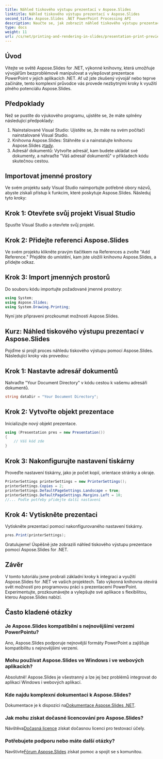 ```yaml
---
title: Náhled tiskového výstupu prezentací v Aspose.Slides
linktitle: Náhled tiskového výstupu prezentací v Aspose.Slides
second_title: Aspose.Slides .NET PowerPoint Processing API
description: Naučte se, jak zobrazit náhled tiskového výstupu prezentací PowerPoint pomocí Aspose.Slides for .NET. Postupujte podle tohoto podrobného průvodce se zdrojovým kódem pro generování a přizpůsobení náhledů tisku.
type: docs
weight: 11
url: /cs/net/printing-and-rendering-in-slides/presentation-print-preview/
---
```

## Úvod
Vítejte ve světě Aspose.Slides for .NET, výkonné knihovny, která umožňuje vývojářům bezproblémově manipulovat a vylepšovat prezentace PowerPoint v jejich aplikacích .NET. Ať už jste zkušený vývojář nebo teprve začínáte, tento komplexní průvodce vás provede nezbytnými kroky k využití plného potenciálu Aspose.Slides.
## Předpoklady
Než se pustíte do výukového programu, ujistěte se, že máte splněny následující předpoklady:
1. Nainstalované Visual Studio: Ujistěte se, že máte na svém počítači nainstalované Visual Studio.
2.  Knihovna Aspose.Slides: Stáhněte si a nainstalujte knihovnu Aspose.Slides z[tady](https://releases.aspose.com/slides/net/).
3. Adresář dokumentů: Vytvořte adresář, kam budete ukládat své dokumenty, a nahraďte "Váš adresář dokumentů" v příkladech kódu skutečnou cestou.
## Importovat jmenné prostory
Ve svém projektu sady Visual Studio naimportujte potřebné obory názvů, abyste získali přístup k funkcím, které poskytuje Aspose.Slides. Následuj tyto kroky:
## Krok 1: Otevřete svůj projekt Visual Studio
Spusťte Visual Studio a otevřete svůj projekt.
## Krok 2: Přidejte referenci Aspose.Slides
Ve svém projektu klikněte pravým tlačítkem na References a zvolte "Add Reference." Přejděte do umístění, kam jste uložili knihovnu Aspose.Slides, a přidejte odkaz.
## Krok 3: Import jmenných prostorů
Do souboru kódu importujte požadované jmenné prostory:
```csharp
using System;
using Aspose.Slides;
using System.Drawing.Printing;
```
Nyní jste připraveni prozkoumat možnosti Aspose.Slides.
## Kurz: Náhled tiskového výstupu prezentací v Aspose.Slides
Pojďme si projít proces náhledu tiskového výstupu pomocí Aspose.Slides. Následující kroky vás provedou:
## Krok 1: Nastavte adresář dokumentů
Nahraďte "Your Document Directory" v kódu cestou k vašemu adresáři dokumentů.
```csharp
string dataDir = "Your Document Directory";
```
## Krok 2: Vytvořte objekt prezentace
Inicializujte nový objekt prezentace.
```csharp
using (Presentation pres = new Presentation())
{
    // Váš kód zde
}
```
## Krok 3: Nakonfigurujte nastavení tiskárny
Proveďte nastavení tiskárny, jako je počet kopií, orientace stránky a okraje.
```csharp
PrinterSettings printerSettings = new PrinterSettings();
printerSettings.Copies = 2;
printerSettings.DefaultPageSettings.Landscape = true;
printerSettings.DefaultPageSettings.Margins.Left = 10;
//... Podle potřeby přidejte další nastavení
```
## Krok 4: Vytiskněte prezentaci
Vytiskněte prezentaci pomocí nakonfigurovaného nastavení tiskárny.
```csharp
pres.Print(printerSettings);
```
Gratulujeme! Úspěšně jste zobrazili náhled tiskového výstupu prezentace pomocí Aspose.Slides for .NET.
## Závěr
V tomto tutoriálu jsme probrali základní kroky k integraci a využití Aspose.Slides for .NET ve vašich projektech. Tato výkonná knihovna otevírá svět možností pro programovou práci s prezentacemi PowerPoint. Experimentujte, prozkoumávejte a vylepšujte své aplikace s flexibilitou, kterou Aspose.Slides nabízí.
## Často kladené otázky
### Je Aspose.Slides kompatibilní s nejnovějšími verzemi PowerPointu?
Ano, Aspose.Slides podporuje nejnovější formáty PowerPoint a zajišťuje kompatibilitu s nejnovějšími verzemi.
### Mohu používat Aspose.Slides ve Windows i ve webových aplikacích?
Absolutně! Aspose.Slides je všestranný a lze jej bez problémů integrovat do aplikací Windows i webových aplikací.
### Kde najdu komplexní dokumentaci k Aspose.Slides?
 Dokumentace je k dispozici na[Dokumentace Aspose.Slides .NET](https://reference.aspose.com/slides/net/).
### Jak mohu získat dočasné licencování pro Aspose.Slides?
 Návštěva[Dočasná licence](https://purchase.aspose.com/temporary-license/) získat dočasnou licenci pro testovací účely.
### Potřebujete podporu nebo máte další otázky?
 Navštivte[Fórum Aspose.Slides](https://forum.aspose.com/c/slides/11) získat pomoc a spojit se s komunitou.